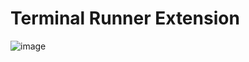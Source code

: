 # Terminal Runner Extension
![image](https://github.com/lighttigerXIV/simple-kl-terminal-runner-extension/assets/35658492/1c2d2ef8-7f10-478d-bfbd-c2e67cc85a5f)
